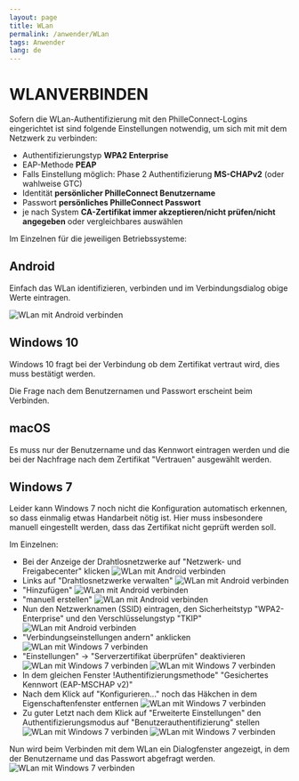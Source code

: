 ```yaml
---
layout: page
title: WLan
permalink: /anwender/WLan
tags: Anwender
lang: de
---
```


# **WLAN**VERBINDEN

Sofern die WLan-Authentifizierung mit den PhilleConnect-Logins eingerichtet ist sind folgende Einstellungen notwendig, um sich mit mit dem Netzwerk zu verbinden:

* Authentifizierungstyp **WPA2 Enterprise**
* EAP-Methode **PEAP**
* Falls Einstellung möglich: Phase 2 Authentifizierung **MS-CHAPv2** (oder wahlweise GTC)
* Identität **persönlicher PhilleConnect Benutzername**
* Passwort **persönliches PhilleConnect Passwort**
* je nach System **CA-Zertifikat immer akzeptieren/nicht prüfen/nicht angegeben** oder vergleichbares auswählen

Im Einzelnen für die jeweiligen Betriebssysteme:

## Android

Einfach das WLan identifizieren, verbinden und im Verbindungsdialog obige Werte eintragen.

![WLan mit Android verbinden]({{baseurl}}/assets/images/ScreenWLanAndroid.png)

## Windows 10

Windows 10 fragt bei der Verbindung ob dem Zertifikat vertraut wird, dies muss bestätigt werden.

Die Frage nach dem Benutzernamen und Passwort erscheint beim Verbinden.

## macOS

Es muss nur der Benutzername und das Kennwort eintragen werden und die bei der Nachfrage nach dem Zertifikat "Vertrauen" ausgewählt werden.

## Windows 7

Leider kann Windows 7 noch nicht die Konfiguration automatisch erkennen, so dass einmalig etwas Handarbeit nötig ist.
Hier muss insbesondere manuell eingestellt werden, dass das Zertifikat nicht geprüft werden soll.

Im Einzelnen:

* Bei der Anzeige der Drahtlosnetzwerke auf "Netzwerk- und Freigabecenter" klicken
	![WLan mit Android verbinden]({{baseurl}}/assets/images/ScreenWLanWin7_1.png)
* Links auf "Drahtlosnetzwerke verwalten"
	![WLan mit Android verbinden]({{baseurl}}/assets/images/ScreenWLanWin7_2.png)
* "Hinzufügen"
	![WLan mit Android verbinden]({{baseurl}}/assets/images/ScreenWLanWin7_3.png)
* "manuell erstellen"
	![WLan mit Android verbinden]({{baseurl}}/assets/images/ScreenWLanWin7_4.png)
* Nun den Netzwerknamen (SSID) eintragen, den Sicherheitstyp "WPA2-Enterprise" und den Verschlüsselungstyp "TKIP"
	![WLan mit Android verbinden]({{baseurl}}/assets/images/ScreenWLanWin7_5.png)
* "Verbindungseinstellungen andern" anklicken
	![WLan mit Windows 7 verbinden]({{baseurl}}/assets/images/ScreenWLanWin7_6.png)
* "Einstellungen" -> "Serverzertifikat überprüfen" deaktivieren
	![WLan mit Windows 7 verbinden]({{baseurl}}/assets/images/ScreenWLanWin7_7.png)
	![WLan mit Windows 7 verbinden]({{baseurl}}/assets/images/ScreenWLanWin7_8.png)
* In dem gleichen Fenster !Authentifizierungsmethode" "Gesichertes Kennwort (EAP-MSCHAP v2)"
* Nach dem Klick auf "Konfigurieren..." noch das Häkchen in dem Eigenschaftenfenster entfernen
	![WLan mit Windows 7 verbinden]({{baseurl}}/assets/images/ScreenWLanWin7_9.png)
* Zu guter Letzt nach dem Klick auf "Erweiterte Einstellungen" den Authentifizierungsmodus auf "Benutzerauthentifizierung" stellen
	![WLan mit Windows 7 verbinden]({{baseurl}}/assets/images/ScreenWLanWin7_10.png)
	![WLan mit Windows 7 verbinden]({{baseurl}}/assets/images/ScreenWLanWin7_11.png)

Nun wird beim Verbinden mit dem WLan ein Dialogfenster angezeigt, in dem der Benutzername und das Passwort abgefragt werden.
	![WLan mit Windows 7 verbinden]({{baseurl}}/assets/images/ScreenWLanWin7_12.png)
